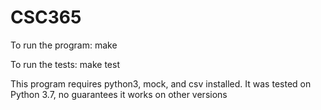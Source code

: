 # CSC365
To run the program:
make

To run the tests:
make test

This program requires python3, mock, and csv installed.
It was tested on Python 3.7, no guarantees it works on other versions
